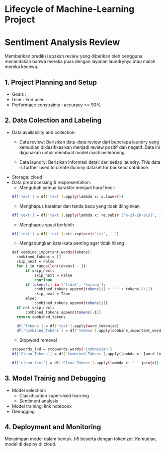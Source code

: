 # Lifecycle of Machine-Learning Project

# Sentiment Analysis Review
Memberikan prediksi apakah review yang diberikan oleh pengguna menandakan bahwa mereka puas dengan layanan laundrynya atau malah mereka kecewa.

## 1. Project Planning and Setup
* Goals : 
* User : End user
* Performace constraints : accuracy >= 90%

## 2. Data Colection and Labeling
* Data availability and collection:
  * Data review: Berisikan data-data review dari beberapa laundry yang kemudian diklasifikasikan menjadi review positif dan negatif. Data ini digunakan untuk membuat model machine learning.
  
  * Data laundry: Berisikan informasi detail dari setiap laundry. This data is further used to create dummy dataset for backend database.
* Storage: cloud
* Data preprocessing & respresentation:
  * Mengubah semua karakter menjadi huruf kecil
  ```sh
  df['text'] = df['text'].apply(lambda x: x.lower())
  ```
  * Menghapus karakter dan tanda baca yang tidak diinginkan
  ```sh
  df['text'] = df['text'].apply(lambda x: re.sub(r'[^a-zA-Z0-9\s]', '', x))
  ```
  * Menghapus spasi berlebih
  ```sh
  df['text'] = df['text'].str.replace(r'\s+', ' ')
  ```
  * Mengabungkan kata-kata penting agar tidak hilang
  ```sh
  def combine_important_words(tokens):
    combined_tokens = []
    skip_next = False
    for i in range(len(tokens) - 1):
        if skip_next:
            skip_next = False
            continue
        if tokens[i] in ['tidak', 'kurang']:
            combined_tokens.append(tokens[i] + '_' + tokens[i+1])
            skip_next = True
        else:
            combined_tokens.append(tokens[i])
    if not skip_next:
        combined_tokens.append(tokens[-1])
    return combined_tokens
    
    df['Tokens'] = df['text'].apply(word_tokenize)
    df['Combined_Tokens'] = df['Tokens'].apply(combine_important_words)
  ```
  * Stopword removal
  ```sh
  stopwords_ind = stopwords.words('indonesian')
  df['Clean_Tokens'] = df['Combined_Tokens'].apply(lambda x: [word for word in x if word.lower() not in stopwords_ind])
  
  df['clean_text'] = df['Clean_Tokens'].apply(lambda x: ' '.join(x))
  ```

## 3. Model Trainig and Debugging
* Model selection: 
  * Classification supervised learning
  * Sentiment analysis
* Model training: link notebook
* Debugging

## 4. Deployment and Monitoring
Menyimpan model dalam bentuk .h5 beserta dengan tokenizer. Kemudian, model di deploy di cloud.
